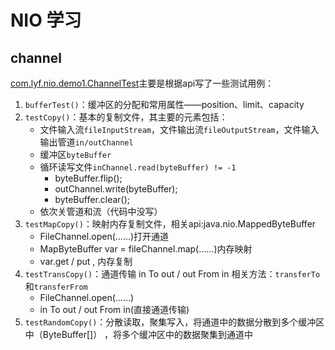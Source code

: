 # NIO 学习
## channel 
[com.lyf.nio.demo1.ChannelTest](https://github.com/lyfZhixing/javaExplore/blob/master/NIO/src/main/java/com/lyf/nio/demo1/ChannelTest.java)主要是根据api写了一些测试用例：
1. `bufferTest()`：缓冲区的分配和常用属性——position、limit、capacity
2. `testCopy()`：基本的复制文件，其主要的元素包括：
    - 文件输入流`fileInputStream`，文件输出流`fileOutputStream`，文件输入输出管道`in/outChannel`
    - 缓冲区`byteBuffer`
    - 循环读写文件`inChannel.read(byteBuffer) != -1`
        - byteBuffer.flip();
        - outChannel.write(byteBuffer);
        - byteBuffer.clear();
    - 依次关管道和流（代码中没写）
3. `testMapCopy()`：映射内存复制文件，相关api:java.nio.MappedByteBuffer
    - FileChannel.open(……)打开通道
    - MapByteBuffer var = fileChannel.map(……)内存映射
    - var.get / put , 内存复制
4. `testTransCopy()`：通道传输 in To out /  out From in   相关方法：`transferTo`和`transferFrom`
    - FileChannel.open(……)
    - in To out / out From in(直接通道传输)
5. `testRandomCopy()`：分散读取，聚集写入，将通道中的数据分散到多个缓冲区中（ByteBuffer[]） ，将多个缓冲区中的数据聚集到通道中

